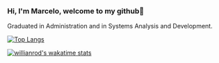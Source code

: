 ### Hi, I'm Marcelo, welcome to my github👋

Graduated in Administration and in Systems Analysis and Development.

[![Top Langs](https://github-readme-stats.vercel.app/api/top-langs/?username=marcelocezario&layout=compact&exclude_repo=ecommerce-php,arquitetura-software,asp-net-up-2018)](https://github.com/marcelocezario/github-readme-stats)

[![willianrod's wakatime stats](https://github-readme-stats.vercel.app/api/wakatime?username=marcelocezario&exclude_repo=ecommerce-php,arquitetura-software,asp-net-up-2018)](https://github.com/marcelocezario/github-readme-stats)

